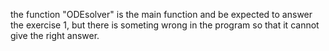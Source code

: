 the function "ODEsolver" is the main function and be expected to answer the exercise 1, but there is someting wrong in the program so that it cannot give the right answer.
